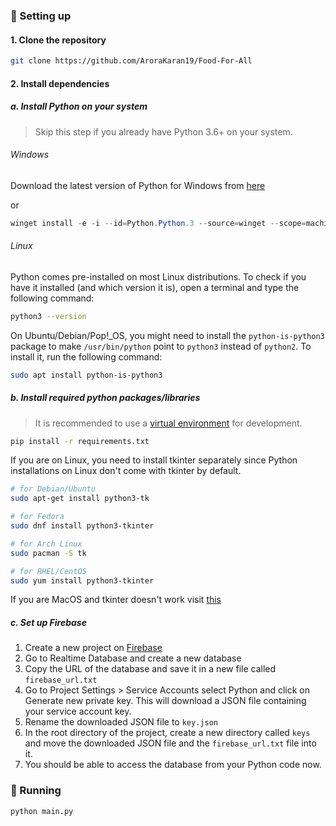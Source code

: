 ### :wrench: Setting up 

#### 1. Clone the repository

```bash
git clone https://github.com/AroraKaran19/Food-For-All
```

#### 2. Install dependencies

##### a. Install Python on your system

> Skip this step if you already have Python 3.6+ on your system.

###### Windows

Download the latest version of Python for Windows from [here](https://www.python.org/downloads/windows/)

or 

```powershell
winget install -e -i --id=Python.Python.3 --source=winget --scope=machine
```

###### Linux

Python comes pre-installed on most Linux distributions. To check if you have it installed (and which version it is), open a terminal and type the following command:

```bash
python3 --version
```

On Ubuntu/Debian/Pop!_OS, you might need to install the `python-is-python3` package to make `/usr/bin/python` point to `python3` instead of `python2`. To install it, run the following command:

```bash
sudo apt install python-is-python3
```

##### b. Install required python packages/libraries

> It is recommended to use a [virtual environment](https://docs.python.org/3/library/venv.html) for development.

```bash
pip install -r requirements.txt
```

If you are on Linux, you need to install tkinter separately since Python installations on Linux don't come with tkinter by default.


```bash
# for Debian/Ubuntu
sudo apt-get install python3-tk

# for Fedora
sudo dnf install python3-tkinter

# for Arch Linux
sudo pacman -S tk

# for RHEL/CentOS
sudo yum install python3-tkinter
```

If you are MacOS and tkinter doesn't work visit [this](https://www.python.org/download/mac/tcltk/)

##### c. Set up Firebase

1. Create a new project on [Firebase](https://console.firebase.google.com/)
2. Go to Realtime Database and create a new database
3. Copy the URL of the database and save it in a new file called `firebase_url.txt` 
4. Go to Project Settings > Service Accounts select Python and click on Generate new private key. This will download a JSON file containing your service account key.
5. Rename the downloaded JSON file to `key.json`
6. In the root directory of the project, create a new directory called `keys` and move the downloaded JSON file and the `firebase_url.txt` file into it.
7. You should be able to access the database from your Python code now.

### :rocket: Running 

```bash
python main.py
```






